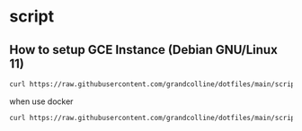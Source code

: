 # script

## How to setup GCE Instance (Debian GNU/Linux 11)

```bash
curl https://raw.githubusercontent.com/grandcolline/dotfiles/main/scripts/setup/debian.sh | bash
```

when use docker

```bash
curl https://raw.githubusercontent.com/grandcolline/dotfiles/main/scripts/debian/docker.sh | bash
```
